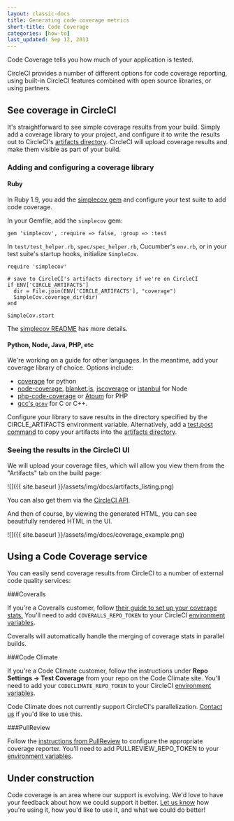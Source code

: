 ```yaml
---
layout: classic-docs
title: Generating code coverage metrics
short-title: Code Coverage
categories: [how-to]
last_updated: Sep 12, 2013
---
```


Code Coverage tells you how much of your application is tested.

CircleCI provides a number of different options for code coverage reporting,
using built-in CircleCI features combined with open source libraries,
or using partners.

## See coverage in CircleCI

It's straightforward to see simple coverage results from your build.
Simply add a coverage library to your project, and configure it to write the results out to CircleCI's [artifacts directory](/docs/build-artifacts).
CircleCI will upload coverage results and make them visible as part of your build.

### Adding and configuring a coverage library

#### Ruby

In Ruby 1.9, you add the
[simplecov gem](https://github.com/colszowka/simplecov)
and configure your test suite to add code coverage.

In your Gemfile, add the `simplecov` gem:

```
gem 'simplecov', :require => false, :group => :test
```

In `test/test_helper.rb`, `spec/spec_helper.rb`,
Cucumber's `env.rb`,
or in your test suite's startup hooks, initialize `SimpleCov`.

```
require 'simplecov'

# save to CircleCI's artifacts directory if we're on CircleCI
if ENV['CIRCLE_ARTIFACTS']
  dir = File.join(ENV['CIRCLE_ARTIFACTS'], "coverage")
  SimpleCov.coverage_dir(dir)
end

SimpleCov.start
```

The [simplecov README](https://github.com/colszowka/simplecov#getting-started) has more details.

#### Python, Node, Java, PHP, etc

We're working on a guide for other languages.
In the meantime, add your coverage library of choice. Options include:

*   [coverage](https://pypi.python.org/pypi/coverage)
    for python
*   [node-coverage](https://github.com/piuccio/node-coverage),
    [blanket.js](https://github.com/alex-seville/blanket),
    [jscoverage](https://github.com/fishbar/jscoverage)
    or
    [istanbul](https://github.com/gotwarlost/istanbul)
    for Node
*   [php-code-coverage](https://github.com/sebastianbergmann/php-code-coverage)
    or
    [Atoum](https://github.com/atoum/atoum)
    for PHP
*   [gcc's `gcov`](http://gcc.gnu.org/onlinedocs/gcc/Gcov.html)
    for C or C++.

Configure your library to save results in the directory specified by the CIRCLE_ARTIFACTS environment variable.
Alternatively, add a [test.post command](/docs/configuration#tests)
to copy your artifacts into the [artifacts directory](/docs/build-artifacts).

### Seeing the results in the CircleCI UI

We will upload your coverage files, which will allow you view them from the "Artifacts"
tab on the build page:

![]({{ site.baseurl }}/assets/img/docs/artifacts_listing.png)

You can also get them via the
[CircleCI API](https://circleci.com/docs/api#build-artifacts).

And then of course, by viewing the generated HTML,
you can see beautifully rendered HTML in the UI.

![]({{ site.baseurl }}/assets/img/docs/coverage_example.png)

## Using a Code Coverage service

You can easily send coverage results from CircleCI to a number of external
code quality services:

###Coveralls

If you're a Coveralls customer, follow
[their guide to set up your coverage stats.](https://coveralls.io/docs)
You'll need to add `COVERALLS_REPO_TOKEN` to your CircleCI
[environment variables](https://circleci.com/docs/environment-variables).

Coveralls will automatically handle the merging of coverage stats in
parallel builds.

###Code Climate

If you're a Code Climate customer, follow the instructions under
**Repo Settings -> Test Coverage**
from your repo on the Code Climate site.
You'll need to add your `CODECLIMATE_REPO_TOKEN` to your CircleCI
[environment variables](https://circleci.com/docs/environment-variables).

Code Climate does not currently support CircleCI's parallelization.
[Contact us](mailto:sayhi@circleci.com) if you'd like to use this.

###PullReview

Follow the [instructions from PullReview](https://github.com/8thcolor/pullreview-coverage/blob/master/README.md)
to configure the appropriate coverage
reporter. You'll need to add PULLREVIEW_REPO_TOKEN to your
[environment variables](/docs/environment-variables).

## Under construction

Code coverage is an area where our support is evolving.
We'd love to have your feedback about how we could support it better.
[Let us know](mailto:sayhi@circleci.com)
how you're using it, how you'd like to use it, and what we could do better!
